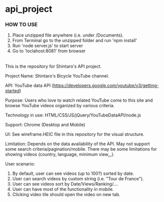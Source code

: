 # api_project

### HOW TO USE ###
1. Place unzipped file anywhere (i.e. under /Documents).
2. From Terminal go to the unzipped folder and run 'npm install'
3. Run 'node server.js' to start server
4. Go to 'loclahost:8081' from browser
######



This is the repository for Shintaro's API project.

Project Name: Shintaro's Bicycle YouTube channel.

API: YouTube data API
(https://developers.google.com/youtube/v3/getting-started)

Purpose: Users who love to watch <bicycle> related YouTube come to this site and browse YouTube videos organized by various criteria.

Technology in use: HTML/CSS/JS/jQuery/YouTubeDataAPI/node.js

Support: Chrome (Desktop and Mobile)

UI: See wireframe.HEIC file in this repository for the visual structure.

Limitation: Depends on the data availability of the API.  May not support some search criteria/pagination/mobile.
There may be some limitations for showing videos (country, language, minimum view,,,).

User scenario:
1. By default, user can see videos (up to 100?) sorted by date.
2. User can search videos by custom string (i.e. "Tour de France").
3. User can see videos sort by Date/Views/Ranking/....
4. User can have most of the functionality in mobile.
5. Clicking video tile should open the video on new tab.
